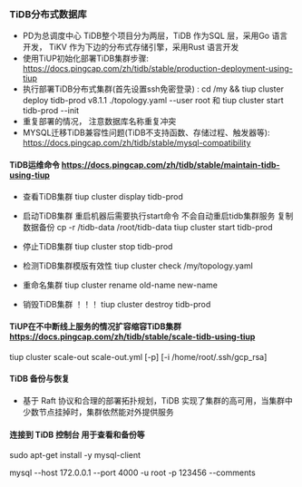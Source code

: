 ### TiDB分布式数据库

-  PD为总调度中心  TiDB整个项目分为两层，TiDB 作为SQL 层，采用Go 语言开发， TiKV 作为下边的分布式存储引擎，采用Rust 语言开发
-  使用TiUP初始化部署TiDB集群步骤: https://docs.pingcap.com/zh/tidb/stable/production-deployment-using-tiup
-  执行部署TiDB分布式集群(首先设置ssh免密登录) : 
   cd /my && tiup cluster deploy tidb-prod v8.1.1 ./topology.yaml --user root 和 tiup cluster start tidb-prod --init
-  重复部署的情况， 注意数据库名称重复冲突
-  MYSQL迁移TiDB兼容性问题(TiDB不支持函数、存储过程、触发器等): https://docs.pingcap.com/zh/tidb/stable/mysql-compatibility

#### TiDB运维命令 https://docs.pingcap.com/zh/tidb/stable/maintain-tidb-using-tiup

- 查看TiDB集群
  tiup cluster display tidb-prod

- 启动TiDB集群  重启机器后需要执行start命令 不会自动重启tidb集群服务  复制数据备份  cp -r /tidb-data /root/tidb-data
  tiup cluster start tidb-prod

- 停止TiDB集群
  tiup cluster stop tidb-prod

- 检测TiDB集群模版有效性
  tiup cluster check /my/topology.yaml

- 重命名集群
  tiup cluster rename old-name new-name

- 销毁TiDB集群 ！！！
  tiup cluster destroy tidb-prod

#### TiUP在不中断线上服务的情况扩容缩容TiDB集群 https://docs.pingcap.com/zh/tidb/stable/scale-tidb-using-tiup

tiup cluster scale-out <cluster-name> scale-out.yml [-p] [-i /home/root/.ssh/gcp_rsa]

#### TiDB 备份与恢复

- 基于 Raft 协议和合理的部署拓扑规划，TiDB 实现了集群的高可用，当集群中少数节点挂掉时，集群依然能对外提供服务

#### 连接到 TiDB 控制台 用于查看和备份等

sudo apt-get install -y mysql-client

mysql --host 172.0.0.1 --port 4000 -u root -p 123456 --comments